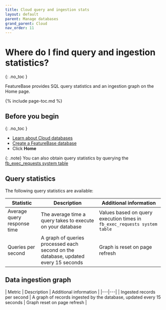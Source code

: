 ```yaml
---
title: Cloud query and ingestion stats
layout: default
parent: Manage databases
grand_parent: Cloud
nav_order: 11
---
```


# Where do I find query and ingestion statistics?
{: .no_toc }

FeatureBase provides SQL query statistics and an ingestion graph on the Home page.

{% include page-toc.md %}

## Before you begin
{: .no_toc }

* [Learn about Cloud databases](/docs/cloud/cloud-databases/cloud-db-manage)
* [Create a FeatureBase database](/docs/cloud/cloud-databases/cloud-db-create-custom)
* Click **Home**

{: .note}
You can also obtain query statistics by querying the [fb_exec_requests system table](/docs/sql-guide/system-tables/system-tables-home)

## Query statistics

The following query statistics are available:

| Statistic | Description | Additional information |
|---|---|---|
| Average query response time | The average time a query takes to execute on your database | Values based on query execution times in `fb_exec_requests system table` | [fb_exec_requests system table](/docs/sql-guide/system-tables/system-tables-home/#fb_exec_requests) |
| Queries per second | A graph of queries processed each second on the database, updated every 15 seconds | Graph is reset on page refresh |

## Data ingestion graph

| Metric | Description | Additional information |
|---|---|
| Ingested records per second | A graph of records ingested by the database, updated every 15 seconds | Graph reset on page refresh |
